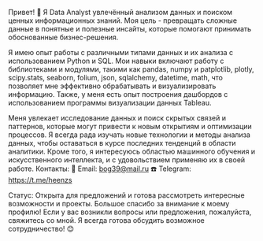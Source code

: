 Привет! 👋
Я Data Analyst увлечённый анализом данных и поиском ценных информационных знаний. 
Моя цель - превращать сложные данные в понятные и полезные инсайты, которые помогают принимать обоснованные бизнес-решения.

Я имею опыт работы с различными типами данных и их анализа с использованием Python и SQL.
Мои навыки включают работу с библиотеками и модулями, такими как pandas, numpy и patplotlib, plotly, scipy.stats, seaborn, folium, json, sqlalchemy, datetime, math, что позволяет мне эффективно обрабатывать и визуализировать информацию. 
Также, у меня есть опыт построения дашбордов с использованием программы визуализации данных Tableau.

Меня увлекает исследование данных и поиск скрытых связей и паттернов, которые могут привести к новым открытиям и оптимизации процессов.
Я всегда рада изучать новые технологии и методы анализа данных, чтобы оставаться в курсе последних тенденций в области аналитики.
Кроме того, я интересуюсь областью машинного обучения и искусственного интеллекта, и с удовольствием применяю их в своей работе.
Контакты:
📧 Email: bog39@mail.ru
☎️ Telegram:  https://t.me/heenzs

Статус:
Открыта для предложений и готова рассмотреть интересные возможности и проекты.
Большое спасибо за внимание к моему профилю! Если у вас возникли вопросы или предложения, пожалуйста, свяжитесь со мной. Я всегда готова обсудить возможное сотрудничество! 😊
